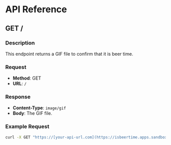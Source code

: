 # API Reference

## GET /

### Description
This endpoint returns a GIF file to confirm that it is beer time.

### Request
- **Method**: GET
- **URL**: `/`

### Response
- **Content-Type**: `image/gif`
- **Body**: The GIF file.

### Example Request
```bash
curl -X GET "https://[your-api-url.com](https://isbeertime.apps.sandbox-m3.1530.p1.openshiftapps.com/)/"
